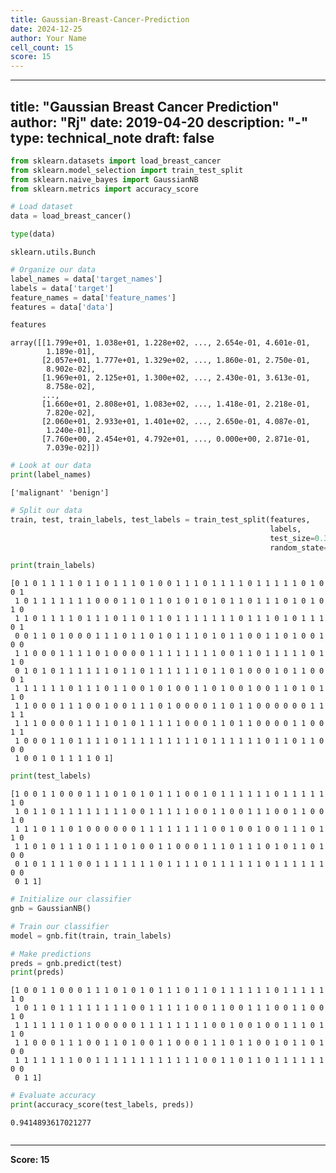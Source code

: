 ```yaml
---
title: Gaussian-Breast-Cancer-Prediction
date: 2024-12-25
author: Your Name
cell_count: 15
score: 15
---
```


---
title: "Gaussian Breast Cancer Prediction"
author: "Rj"
date: 2019-04-20
description: "-"
type: technical_note
draft: false
---

```python
from sklearn.datasets import load_breast_cancer
from sklearn.model_selection import train_test_split
from sklearn.naive_bayes import GaussianNB
from sklearn.metrics import accuracy_score
```


```python
# Load dataset
data = load_breast_cancer()
```


```python
type(data)
```




    sklearn.utils.Bunch




```python
# Organize our data
label_names = data['target_names']
labels = data['target']
feature_names = data['feature_names']
features = data['data']
```


```python
features
```




    array([[1.799e+01, 1.038e+01, 1.228e+02, ..., 2.654e-01, 4.601e-01,
            1.189e-01],
           [2.057e+01, 1.777e+01, 1.329e+02, ..., 1.860e-01, 2.750e-01,
            8.902e-02],
           [1.969e+01, 2.125e+01, 1.300e+02, ..., 2.430e-01, 3.613e-01,
            8.758e-02],
           ...,
           [1.660e+01, 2.808e+01, 1.083e+02, ..., 1.418e-01, 2.218e-01,
            7.820e-02],
           [2.060e+01, 2.933e+01, 1.401e+02, ..., 2.650e-01, 4.087e-01,
            1.240e-01],
           [7.760e+00, 2.454e+01, 4.792e+01, ..., 0.000e+00, 2.871e-01,
            7.039e-02]])




```python
# Look at our data
print(label_names)
```

    ['malignant' 'benign']



```python
# Split our data
train, test, train_labels, test_labels = train_test_split(features,
                                                          labels,
                                                          test_size=0.33,
                                                          random_state=42)
```


```python
print(train_labels)
```

    [0 1 0 1 1 1 1 0 1 1 0 1 1 1 0 1 0 0 1 1 1 0 1 1 1 1 0 1 1 1 1 1 0 1 0 0 1
     1 0 1 1 1 1 1 1 1 0 0 0 1 1 0 1 1 0 1 0 1 0 1 0 1 1 0 1 1 1 0 1 0 1 0 1 0
     1 1 0 1 1 1 1 0 1 1 1 0 1 1 0 1 1 0 1 1 1 1 1 1 1 0 1 1 1 0 1 0 1 1 1 0 1
     0 0 1 1 0 1 0 0 0 1 1 1 0 1 1 0 1 0 1 1 1 0 1 0 1 1 0 0 1 1 0 1 0 0 1 0 0
     1 1 0 0 0 1 1 1 1 0 1 0 0 0 0 1 1 1 1 1 1 1 1 0 0 1 1 0 1 1 1 1 1 0 1 1 0
     0 1 0 1 0 1 1 1 1 1 1 0 1 1 0 1 1 1 1 1 1 0 1 1 0 1 0 0 0 1 0 1 1 0 0 0 1
     1 1 1 1 1 1 0 1 1 1 0 1 1 0 0 1 0 1 0 0 1 1 0 1 0 0 1 0 0 1 1 0 1 0 1 1 0
     1 1 0 0 0 1 1 1 0 0 1 0 0 1 1 1 0 1 0 0 0 0 1 1 0 1 1 0 0 0 0 0 0 1 1 1 1
     1 1 1 0 0 0 0 1 1 1 1 0 1 0 1 1 1 1 1 0 0 0 1 1 0 1 1 0 0 0 0 1 1 0 0 1 1
     1 0 0 0 1 1 0 1 1 1 1 0 1 1 1 1 1 1 1 1 1 0 1 1 1 1 1 1 0 1 1 0 1 1 0 0 0
     1 0 0 1 0 1 1 1 1 0 1]



```python
print(test_labels)
```

    [1 0 0 1 1 0 0 0 1 1 1 0 1 0 1 0 1 1 1 0 0 1 0 1 1 1 1 1 1 0 1 1 1 1 1 1 0
     1 0 1 1 0 1 1 1 1 1 1 1 1 0 0 1 1 1 1 1 0 0 1 1 0 0 1 1 1 0 0 1 1 0 0 1 0
     1 1 1 0 1 1 0 1 0 0 0 0 0 0 1 1 1 1 1 1 1 1 0 0 1 0 0 1 0 0 1 1 1 0 1 1 0
     1 1 0 1 0 1 1 1 0 1 1 1 0 1 0 0 1 1 0 0 0 1 1 1 0 1 1 1 0 1 0 1 1 0 1 0 0
     0 1 0 1 1 1 1 0 0 1 1 1 1 1 1 1 0 1 1 1 1 0 1 1 1 1 1 1 0 1 1 1 1 1 1 0 0
     0 1 1]



```python
# Initialize our classifier
gnb = GaussianNB()
```


```python
# Train our classifier
model = gnb.fit(train, train_labels)
```


```python
# Make predictions
preds = gnb.predict(test)
print(preds)
```

    [1 0 0 1 1 0 0 0 1 1 1 0 1 0 1 0 1 1 1 0 1 1 0 1 1 1 1 1 1 0 1 1 1 1 1 1 0
     1 0 1 1 0 1 1 1 1 1 1 1 1 0 0 1 1 1 1 1 0 0 1 1 0 0 1 1 1 0 0 1 1 0 0 1 0
     1 1 1 1 1 1 0 1 1 0 0 0 0 0 1 1 1 1 1 1 1 1 0 0 1 0 0 1 0 0 1 1 1 0 1 1 0
     1 1 0 0 0 1 1 1 0 0 1 1 0 1 0 0 1 1 0 0 0 1 1 1 0 1 1 0 0 1 0 1 1 0 1 0 0
     1 1 1 1 1 1 1 0 0 1 1 1 1 1 1 1 1 1 1 1 1 0 0 1 1 0 1 1 0 1 1 1 1 1 1 0 0
     0 1 1]



```python
# Evaluate accuracy
print(accuracy_score(test_labels, preds))
```

    0.9414893617021277



```python

```


---
**Score: 15**